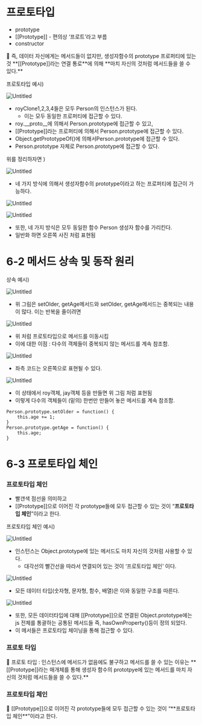 # 프로토타입

- prototype
- [[Prototype]] - 편의상 ‘프로트’라고 부름
- constructor

<aside>
📢 즉, 데이터 자신에게는 메서드들이 없지만, 생성자함수의 prototype 프로퍼티에 있는 것 **[[Prototype]]라는 연결 통로**에 의해 **마치 자신의 것처럼 메서드들을 쓸 수 있다.**

</aside>

프로토타입 예시)

![Untitled](https://prod-files-secure.s3.us-west-2.amazonaws.com/cdf5fd00-85a4-4001-aa3d-4b52542685d0/5398ad77-3e27-44c5-a787-4de3e841c5f2/Untitled.png)

- royClone1,2,3,4들은 모두 Person의 인스턴스가 된다.
    - 이는 모두 동일한 프로퍼티에 접근할 수 있다.
- roy.__proto__에 의해서 Person.prototype에 접근할 수 있고,
- [[Prototype]]라는 프로퍼티에 의해서 Person.prototype에 접근할 수 있다.
- Object.getPrototypeOf()에 의해서Person.prototype에 접근할 수 있다.
- Person.prototype 자체로 Person.prototype에 접근할 수 있다.

위를 정리하자면 ) 

![Untitled](https://prod-files-secure.s3.us-west-2.amazonaws.com/cdf5fd00-85a4-4001-aa3d-4b52542685d0/03dee1db-ab7f-431a-8aaa-0170bb4ae66d/Untitled.png)

- 네 가지 방식에 의해서 생성자함수의 prototype이라고 하는 프로퍼티에 접근이 가능하다.

![Untitled](https://prod-files-secure.s3.us-west-2.amazonaws.com/cdf5fd00-85a4-4001-aa3d-4b52542685d0/9cbebab0-f1bc-4a8f-b6c0-55b76a506008/Untitled.png)

![Untitled](https://prod-files-secure.s3.us-west-2.amazonaws.com/cdf5fd00-85a4-4001-aa3d-4b52542685d0/01939d60-b6ee-4816-9596-3925772b1e23/Untitled.png)

- 또한, 네 가지 방식은 모두 동일한 함수 Person 생성자 함수를 가리킨다.
- 일반화 하면 오른쪽 사진 처럼 표현됨

# 6-2 메서드 상속 및 동작 원리

상속 예시)

![Untitled](https://prod-files-secure.s3.us-west-2.amazonaws.com/cdf5fd00-85a4-4001-aa3d-4b52542685d0/529c836c-c4be-46df-8b02-ee372cec76e5/Untitled.png)

- 위 그림은 setOlder, getAge메서드와 setOlder, getAge메서드는 중복되는 내용이 많다. 이는 반복을 줄이려면

![Untitled](https://prod-files-secure.s3.us-west-2.amazonaws.com/cdf5fd00-85a4-4001-aa3d-4b52542685d0/0c27a694-742a-411a-9385-db8346d0880d/Untitled.png)

- 위 처럼 프로토타입으로 메서드를 이동시킴
- 이에 대한 이점 : 다수의 객체들이 중복되지 않는 메서드를 계속 참조함.

![Untitled](https://prod-files-secure.s3.us-west-2.amazonaws.com/cdf5fd00-85a4-4001-aa3d-4b52542685d0/2add4ffa-ad31-4136-8659-e0a780b89f13/Untitled.png)

- 좌측 코드는 오른쪽으로 표현될 수 있다.

![Untitled](https://prod-files-secure.s3.us-west-2.amazonaws.com/cdf5fd00-85a4-4001-aa3d-4b52542685d0/332ff65e-9ed9-47d0-9897-a8d5067e7522/Untitled.png)

- 이 상태에서 roy객체, jay객체 등을 만들면 위 그림 처럼 표현됨
- 이렇게 다수의 객체들이 (밑의) 한번만 만들어 놓은 메서드를 계속 참조함.

```
Person.prototype.setOlder = function() {
    this.age += 1;
}
Person.prototype.getAge = function() {
    this.age;
}
```

# 6-3 프로토타입 체인

### 프로토타입 체인

- 빨갠색 점선을 의미하고
- [[Prototype]]으로 이어진 각 prototype들에 모두 접근할 수 있는 것이 “**프로토타입 체인**”이라고 한다.

프로토타입 체인 예시)

![Untitled](https://prod-files-secure.s3.us-west-2.amazonaws.com/cdf5fd00-85a4-4001-aa3d-4b52542685d0/9ef0032d-b89c-440d-8bdc-aebb56b9e773/Untitled.png)

- 인스턴스는 Object.prototype에 있는 메서드도 마치 자신의 것처럼 사용할 수 있다.
    - 대각선의 빨간선을 따라서 연결되어 있는 것이 ‘프로토타입 체인’ 이다.

![Untitled](https://prod-files-secure.s3.us-west-2.amazonaws.com/cdf5fd00-85a4-4001-aa3d-4b52542685d0/eb674d30-d0cf-42a4-99b0-08822a00e3a0/Untitled.png)

- 모든 데이터 타입(숫자형, 문자형, 함수, 배열)은 이와 동일한 구조를 따른다.

![Untitled](https://prod-files-secure.s3.us-west-2.amazonaws.com/cdf5fd00-85a4-4001-aa3d-4b52542685d0/3744946d-a6c4-4531-bb08-cc9b2a7a58ed/Untitled.png)

- 또한, 모든 데이터타입에 대해 [[Prototype]]으로 연결된 Object.prototype에는 js 전체를 통괄하는 공통된 메서드들 즉, hasOwnProperty()등이 정의 되었다.
- 이 메서들은 프로토타입 체이닝을 통해 접근할 수 있다.

### 프로토 타입

<aside>
📌 프로토 타입 : 인스턴스에 메서드가 없음에도 불구하고 메서드를 쓸 수 있는 이유는  **[[Prototype]]라는 매개체를 통해 생성자 함수의 prototpye에 있는 메서드를 마치 자신의 것처럼 메서드들을 쓸 수 있다.**

</aside>

### 프로토타입 체인

<aside>
📌 [[Prototype]]으로 이어진 각 prototype들에 모두 접근할 수 있는 것이 “**프로토타입 체인**”이라고 한다.

</aside>
